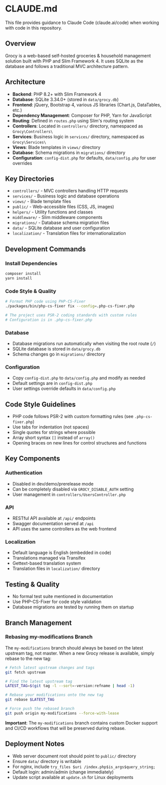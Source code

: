 # CLAUDE.md

This file provides guidance to Claude Code (claude.ai/code) when working with code in this repository.

## Overview

Grocy is a web-based self-hosted groceries & household management solution built with PHP and Slim Framework 4. It uses SQLite as the database and follows a traditional MVC architecture pattern.

## Architecture

- **Backend**: PHP 8.2+ with Slim Framework 4
- **Database**: SQLite 3.34.0+ (stored in `data/grocy.db`)
- **Frontend**: jQuery, Bootstrap 4, various JS libraries (Chart.js, DataTables, etc.)
- **Dependency Management**: Composer for PHP, Yarn for JavaScript
- **Routing**: Defined in `routes.php` using Slim's routing system
- **Controllers**: Located in `controllers/` directory, namespaced as `Grocy\Controllers\`
- **Services**: Business logic in `services/` directory, namespaced as `Grocy\Services\`
- **Views**: Blade templates in `views/` directory
- **Database**: Schema migrations in `migrations/` directory
- **Configuration**: `config-dist.php` for defaults, `data/config.php` for user overrides

## Key Directories

- `controllers/` - MVC controllers handling HTTP requests
- `services/` - Business logic and database operations  
- `views/` - Blade template files
- `public/` - Web-accessible files (CSS, JS, images)
- `helpers/` - Utility functions and classes
- `middleware/` - Slim middleware components
- `migrations/` - Database schema migration files
- `data/` - SQLite database and user configuration
- `localization/` - Translation files for internationalization

## Development Commands

### Install Dependencies
```bash
composer install
yarn install
```

### Code Style & Quality
```bash
# Format PHP code using PHP-CS-Fixer
./packages/bin/php-cs-fixer fix --config=.php-cs-fixer.php

# The project uses PSR-2 coding standards with custom rules
# Configuration is in .php-cs-fixer.php
```

### Database
- Database migrations run automatically when visiting the root route (`/`)
- SQLite database is stored in `data/grocy.db`
- Schema changes go in `migrations/` directory

### Configuration
- Copy `config-dist.php` to `data/config.php` and modify as needed
- Default settings are in `config-dist.php`
- User settings override defaults in `data/config.php`

## Code Style Guidelines

- PHP code follows PSR-2 with custom formatting rules (see `.php-cs-fixer.php`)
- Use tabs for indentation (not spaces)
- Single quotes for strings where possible
- Array short syntax `[]` instead of `array()`
- Opening braces on new lines for control structures and functions

## Key Components

### Authentication
- Disabled in dev/demo/prerelease mode
- Can be completely disabled via `GROCY_DISABLE_AUTH` setting
- User management in `controllers/UsersController.php`

### API
- RESTful API available at `/api/` endpoints
- Swagger documentation served at `/api`
- API uses the same controllers as the web frontend

### Localization
- Default language is English (embedded in code)
- Translations managed via Transifex
- Gettext-based translation system
- Translation files in `localization/` directory

## Testing & Quality

- No formal test suite mentioned in documentation
- Use PHP-CS-Fixer for code style validation
- Database migrations are tested by running them on startup

## Branch Management

### Rebasing my-modifications Branch
The `my-modifications` branch should always be based on the latest upstream tag, not master. When a new Grocy release is available, simply rebase to the new tag:

```bash
# Fetch latest upstream changes and tags
git fetch upstream

# Find the latest upstream tag
LATEST_TAG=$(git tag -l --sort=-version:refname | head -1)

# Rebase your modifications onto the new tag
git rebase $LATEST_TAG

# Force push the rebased branch
git push origin my-modifications --force-with-lease
```

**Important**: The `my-modifications` branch contains custom Docker support and CI/CD workflows that will be preserved during rebase.

## Deployment Notes

- Web server document root should point to `public/` directory
- Ensure `data/` directory is writable
- For nginx, include `try_files $uri /index.php$is_args$query_string;`
- Default login: admin/admin (change immediately)
- Update script available at `update.sh` for Linux deployments
